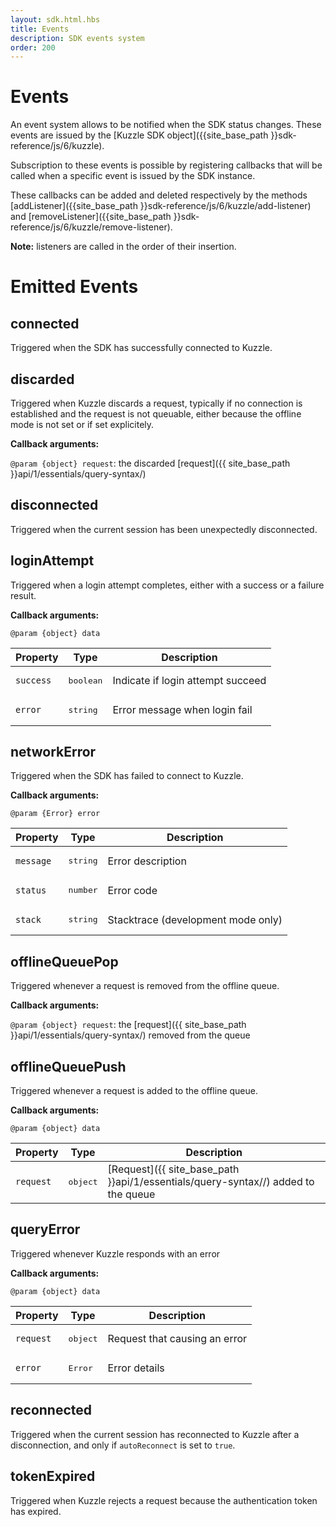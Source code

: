 ```yaml
---
layout: sdk.html.hbs
title: Events
description: SDK events system
order: 200
---
```


# Events

An event system allows to be notified when the SDK status changes. These events are issued by the [Kuzzle SDK object]({{site_base_path }}sdk-reference/js/6/kuzzle).

Subscription to these events is possible by registering callbacks that will be called when a specific event is issued by the SDK instance.

These callbacks can be added and deleted respectively by the methods [addListener]({{site_base_path }}sdk-reference/js/6/kuzzle/add-listener) and [removeListener]({{site_base_path }}sdk-reference/js/6/kuzzle/remove-listener).

**Note:** listeners are called in the order of their insertion.

# Emitted Events

## connected

Triggered when the SDK has successfully connected to Kuzzle.

## discarded

Triggered when Kuzzle discards a request, typically if no connection is established and the request is not queuable, either because the offline mode is not set or if set explicitely.

**Callback arguments:**

`@param {object} request`: the discarded [request]({{ site_base_path }}api/1/essentials/query-syntax/)

## disconnected

Triggered when the current session has been unexpectedly disconnected.

## loginAttempt

Triggered when a login attempt completes, either with a success or a failure result.

**Callback arguments:**

`@param {object} data`

| Property   | Type    | Description       |
| ---------- | ------- | ----------------- |
| `success` | <pre>boolean</pre> | Indicate if login attempt succeed |
| `error` | <pre>string</pre> | Error message when login fail |

## networkError

Triggered when the SDK has failed to connect to Kuzzle.

**Callback arguments:**

`@param {Error} error`

| Property   | Type    | Description       |
| ---------- | ------- | ----------------- |
| `message` | <pre>string</pre> | Error description |
| `status` | <pre>number</pre> | Error code |
| `stack` | <pre>string</pre> | Stacktrace (development mode only) |

## offlineQueuePop

Triggered whenever a request is removed from the offline queue.

**Callback arguments:**

`@param {object} request`: the [request]({{ site_base_path }}api/1/essentials/query-syntax/) removed from the queue


## offlineQueuePush

Triggered whenever a request is added to the offline queue.

**Callback arguments:**

`@param {object} data`

| Property   | Type    | Description       |
| ---------- | ------- | ----------------- |
| `request` | <pre>object</pre> | [Request]({{ site_base_path }}api/1/essentials/query-syntax//) added to the queue |

## queryError

Triggered whenever Kuzzle responds with an error

**Callback arguments:**

`@param {object} data`

| Property   | Type    | Description       |
| ---------- | ------- | ----------------- |
| `request` | <pre>object</pre> | Request that causing an error |
| `error` | <pre>Error</pre> | Error details |

## reconnected

Triggered when the current session has reconnected to Kuzzle after a disconnection, and only if ``autoReconnect`` is set to ``true``.

## tokenExpired

Triggered when Kuzzle rejects a request because the authentication token has expired.
